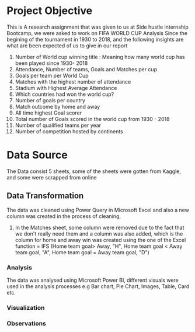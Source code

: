 # Project Objective
This is A research assignment that was given to us at Side hustle internship Bootcamp, we were asked to work on FIFA WORLD CUP Analysis Since the begining of the tournament in 1930 to 2018, and the following insights are what are been expected of us to give in our report
1. Number of World cup winning title : Meaning how many world cup has been played since 1930- 2018
2. Attendance, Number of teams, Goals and Matches per cup
3.  Goals per team per World Cup
4. Matches with the highest number of attendance
5. Stadium with Highest Average Attendance
6. Which countries had won the world cup?
7. Number of goals per country
8. Match outcome by home and away
9. All time highest Goal scorer
10. Total number of Goals scored in the world cup from 1930 - 2018
11. Number of qualified teams per year
12. Number of competition hosted by continents

# Data Source
The Data consist 5 sheets, some of the sheets were gotten from Kaggle, and some were scrapped from online 

## Data Transformation
The data was cleaned using Power Query in Microsoft Excel and also a new column was created in the process of cleaning, 
1. In the Matches sheet, some column were removed due to the fact that we don't really need them and a column was also added, which is the column for home and away win was created using the one of the Excel function = IFS (Home team goal> Away, "H", Home team goal < Away team goal, "A", Home team goal = Away team goal, "D")

### Analysis
The data was analysed using Microsoft Power BI, different visuals were used in the analysis processes e.g Bar chart, Pie Chart, Images,  Table, Card etc. 


### Visualization

### Observations

